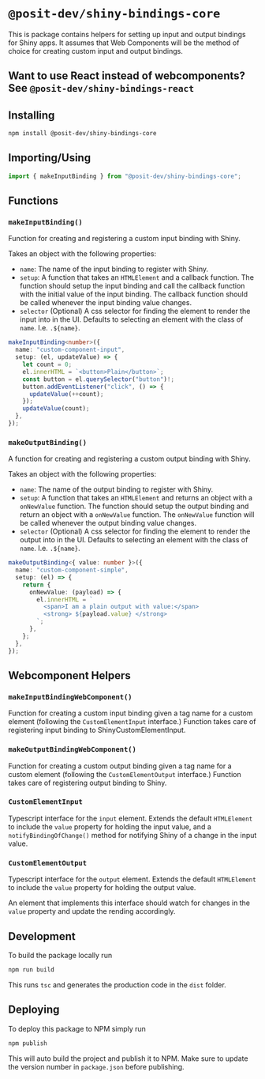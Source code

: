 # `@posit-dev/shiny-bindings-core`

This is package contains helpers for setting up input and output bindings for Shiny apps. It assumes that Web Components will be the method of choice for creating custom input and output bindings.

## Want to use React instead of webcomponents? See `@posit-dev/shiny-bindings-react`

## Installing

```bash
npm install @posit-dev/shiny-bindings-core
```

## Importing/Using

```typescript
import { makeInputBinding } from "@posit-dev/shiny-bindings-core";
```

## Functions

### `makeInputBinding()`

Function for creating and registering a custom input binding with Shiny.

Takes an object with the following properties:

- `name`: The name of the input binding to register with Shiny.
- `setup`: A function that takes an `HTMLElement` and a callback function. The function should setup the input binding and call the callback function with the initial value of the input binding. The callback function should be called whenever the input binding value changes.
- `selector` (Optional) A css selector for finding the element to render the input into in the UI. Defaults to selecting an element with the class of `name`. I.e. `.${name}`.

```typescript
makeInputBinding<number>({
  name: "custom-component-input",
  setup: (el, updateValue) => {
    let count = 0;
    el.innerHTML = `<button>Plain</button>`;
    const button = el.querySelector("button")!;
    button.addEventListener("click", () => {
      updateValue(++count);
    });
    updateValue(count);
  },
});
```

### `makeOutputBinding()`

A function for creating and registering a custom output binding with Shiny.

Takes an object with the following properties:

- `name`: The name of the output binding to register with Shiny.
- `setup`: A function that takes an `HTMLElement` and returns an object with a `onNewValue` function. The function should setup the output binding and return an object with a `onNewValue` function. The `onNewValue` function will be called whenever the output binding value changes.
- `selector` (Optional) A css selector for finding the element to render the output into in the UI. Defaults to selecting an element with the class of `name`. I.e. `.${name}`.

```typescript
makeOutputBinding<{ value: number }>({
  name: "custom-component-simple",
  setup: (el) => {
    return {
      onNewValue: (payload) => {
        el.innerHTML = `
          <span>I am a plain output with value:</span>
          <strong> ${payload.value} </strong>
        `;
      },
    };
  },
});
```

## Webcomponent Helpers

### `makeInputBindingWebComponent()`

Function for creating a custom input binding given a tag name for a custom element (following the `CustomElementInput` interface.) Function takes care of registering input binding to ShinyCustomElementInput.

### `makeOutputBindingWebComponent()`

Function for creating a custom output binding given a tag name for a custom element (following the `CustomElementOutput` interface.) Function takes care of registering output binding to Shiny.

### `CustomElementInput`

Typescript interface for the `input` element. Extends the default `HTMLElement` to include the `value` property for holding the input value, and a `notifyBindingOfChange()` method for notifying Shiny of a change in the input value.

### `CustomElementOutput`

Typescript interface for the `output` element. Extends the default `HTMLElement` to include the `value` property for holding the output value.

An element that implements this interface should watch for changes in the `value` property and update the rending accordingly.

## Development

To build the package locally run

```bash
npm run build
```

This runs `tsc` and generates the production code in the `dist` folder.

## Deploying

To deploy this package to NPM simply run

```bash
npm publish
```

This will auto build the project and publish it to NPM. Make sure to update the version number in `package.json` before publishing.
